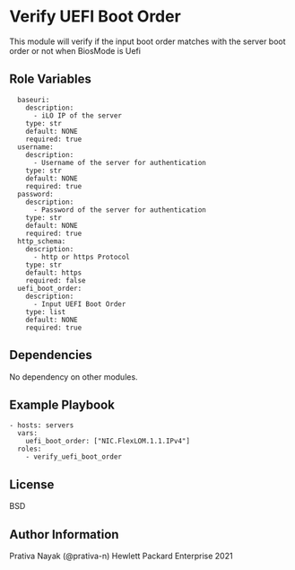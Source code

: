 Verify UEFI Boot Order
=========

This module will verify if the input boot order matches with the server boot order or not when BiosMode is Uefi

Role Variables
--------------

```
  baseuri:
    description:
      - iLO IP of the server
    type: str
    default: NONE
    required: true
  username:
    description:
      - Username of the server for authentication
    type: str
    default: NONE
    required: true
  password:
    description:
      - Password of the server for authentication
    type: str
    default: NONE
    required: true
  http_schema:
    description:
      - http or https Protocol
    type: str
    default: https
    required: false
  uefi_boot_order:
    description:
      - Input UEFI Boot Order
    type: list
    default: NONE
    required: true
```

Dependencies
------------

No dependency on other modules.

Example Playbook
----------------

```
- hosts: servers
  vars:
    uefi_boot_order: ["NIC.FlexLOM.1.1.IPv4"]
  roles:
    - verify_uefi_boot_order
```

License
-------

BSD

Author Information
------------------

Prativa Nayak (@prativa-n) Hewlett Packard Enterprise 2021